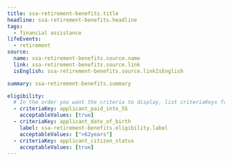 ```yaml
---
title: ssa-retirement-benefits.title
headline: ssa-retirement-benefits.headline
tags:
  - financial assistance
lifeEvents:
  - retirement
source:
  name: ssa-retirement-benefits.source.name
  link: ssa-retirement-benefits.source.link
  isEnglish: ssa-retirement-benefits.source.linkIsEnglish

summary: ssa-retirement-benefits.summary

eligibility:
  # In the order you want the criteria to display, list criteriaKeys from the csv here, each followed by a comma-separated list of which values indicate eligibility for that criteria. Wrap individual values in quotes if they have inner commas.
  - criteriaKey: applicant_paid_into_SS
    acceptableValues: [true]
  - criteriaKey: applicant_date_of_birth
    label: ssa-retirement-benefits.eligibility.label
    acceptableValues: [">62years"]
  - criteriaKey: applicant_citizen_status
    acceptableValues: [true]
---
```

